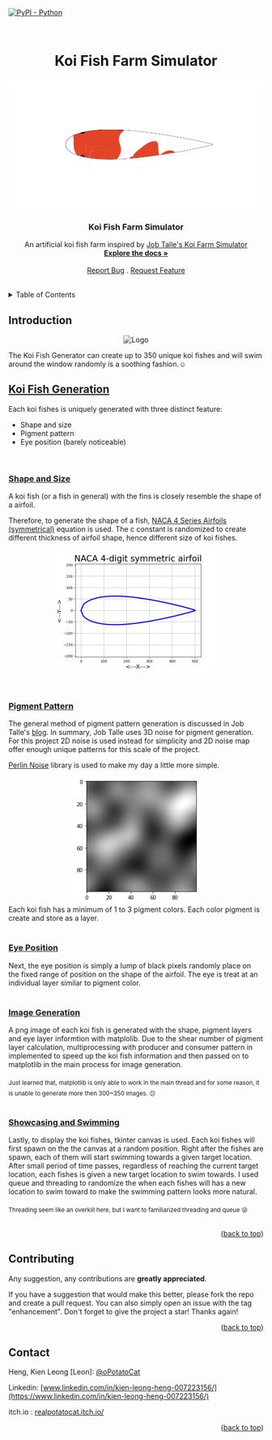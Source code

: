 [![PyPI - Python](https://img.shields.io/pypi/pyversions/iconsdk?logo=pypi)](https://pypi.org/project/iconsdk)
<a name="readme-top"></a>

<!-- PROJECT DETAIL -->
<br />
<div align="center">
  <h1 align="center">Koi Fish Farm Simulator</h1>
  <a href="https://github.com/OnePotatoCat/Procedural_Generation_Practice">
    <img src="/assets/icon_koi.png" alt="Logo" width="512" height="256">
  </a>

  <h3 align="center">Koi Fish Farm Simulator</h3>

  <p align="center">
    An artificial koi fish farm inspired by <a href="https://jobtalle.itch.io/koifarm"> Job Talle's Koi Farm Simulator </a>
    <br />
    <a href="https://github.com/OnePotatoCat/Procedural_Generation_Practice"><strong>Explore the docs »</strong></a>
    <br />
    <br />
    <a href="https://github.com/OnePotatoCat/Procedural_Generation_Practice/issues">Report Bug</a>
    .
    <a href="https://github.com/OnePotatoCat/Procedural_Generation_Practice/issues">Request Feature</a>
  </p>
</div>
<br />

<!-- TABLE OF CONTENTS -->
<details>
  <summary>Table of Contents</summary>
  <ol>
    <li><a href="#introduction">Introduction</a></li>
    <li>
      <a href="#koi_fish_generation">Koi Fish Generation</a>
      <ol>
        <li><a href="#shape_and_size">Shape and Size</a></li>
        <li><a href="#pigment_Pattern">Pigment Pattern</a></li>
        <li><a href="#eye_position">Eye Position</a></li>
        <li><a href="#image_generation">Image Generation</a></li>
        <li><a href="#showcasing_and_swimming">Showcasing and Swimming</a></li>
      </ol>
    </li>
    <li><a href="#contributing">Contributing</a></li>
    <li><a href="#contact">Contact</a></li>
  </ol>
</details>


<!-- INTRODUCTION -->
##  Introduction
<a name="introduction"></a>
<div align="center">
  <img src="/assets/koi_fishes.gif" alt="Logo" width="512" height="256">
</div>

The Koi Fish Generator can create up to 350 unique koi fishes and will swim around the window randomly is a soothing fashion.:relaxed:
<br />

<!--- Koi Fish Generation --->
## <ins>Koi Fish Generation</ins>
<a name="koi_fish_generation"></a>
Each koi fishes is uniquely generated with three distinct feature:
* Shape and size
* Pigment pattern
* Eye position (barely noticeable)
<br />

<!--- Shape and Size --->
### <ins>Shape and Size</ins> <a name="shape_and_size"></a>
A koi fish (or a fish in general) with the fins is closely resemble the shape of a airfoil.

Therefore, to generate the shape of a fish, [NACA 4 Series Airfoils (symmetrical)](https://www.fxsolver.com/browse/formulas/NACA+4+Series+Airfoils+%28symmetrical%29) equation is used. The c constant is randomized to create different thickness of airfoil shape, hence different size of koi fishes.

<div align="center">
  <img src="/assets/naca4_symmetric_test.png" alt="airfoil" width="320" height="240">
</div>
<br />
<br />

<!--- Pigment Pattern --->
### <ins>Pigment Pattern</ins> <a name="pigment_Pattern"></a>
The general method of pigment pattern generation is discussed in Job Talle's [blog](https://jobtalle.com/digital_koi_breeding.html).
In summary, Job Talle uses 3D noise for pigment generation. For this project 2D noise is used instead for simplicity and 2D noise map offer enough unique patterns for this scale of the project.

[Perlin Noise](https://pypi.org/project/perlin-noise/) library is used to make my day a little more simple. 
<div align="center">
  <img src="/assets/perlin_noise.png" alt="perlin noise" width="251" height="251">
</div>
Each koi fish has a minimum of 1 to 3 pigment colors. Each color pigment is create and store as a layer.

<br />
<br />

<!--- Eye Position --->
### <ins>Eye Position</ins> <a name="eye_position"></a>
Next, the eye position is simply a lump of black pixels randomly place on the fixed range of position on the shape of the airfoil. The eye is treat at an individual layer similar to pigment color.
<br />
<br />

<!--- Image Generation --->
### <ins>Image Generation</ins> <a name="image_generation"></a>
A png image of each koi fish is generated with the shape, pigment layers and eye layer informtion with matplolib.
Due to the shear number of pigment layer calculation, multiprocessing with producer and consumer pattern in implemented to speed up the koi fish information and then passed on to matplotlib in the main process for image generation.

<sub>Just learned that, matplotlib is only able to work in the main thread and for some reason, it is unable to generate more then 300~350 images. :confused:</sub>
<br />
<br />

<!--- Showcasing and Swimming --->
### <ins>Showcasing and Swimming</ins> <a name="showcasing_and_swimming"></a>
Lastly, to display the koi fishes, tkinter canvas is used. Each koi fishes will first spawn on the the canvas at a random position. Right after the fishes are spawn, each of them will start swimming towards a given target location. After small period of time passes, regardless of reaching the current target location, each fishes is given a new target location to swim towards. I used queue and threading to randomize the when each fishes will has a new location to swim toward to make the swimming pattern looks more natural. 

<sub>Threading seem like an overkill here, but I want to familiarized threading and queue :stuck_out_tongue_winking_eye:</sub>
<br />
<br />

<p align="right">(<a href="#readme-top">back to top</a>)</p>

<!-- Contributing -->
## Contributing

Any suggestion, any contributions are **greatly appreciated**.

If you have a suggestion that would make this better, please fork the repo and create a pull request. You can also simply open an issue with the tag "enhancement".
Don't forget to give the project a star! Thanks again!

<p align="right">(<a href="#readme-top">back to top</a>)</p>

<!-- Contact -->
## Contact

Heng, Kien Leong [Leon]: [@oPotatoCat](https://twitter.com/oPotatoCat)

Linkedin: [www.linkedin.com/in/kien-leong-heng-007223156/](https://www.linkedin.com/in/kien-leong-heng-007223156/)

itch.io : [realpotatocat.itch.io/](https://realpotatocat.itch.io/)

<p align="right">(<a href="#readme-top">back to top</a>)</p>


